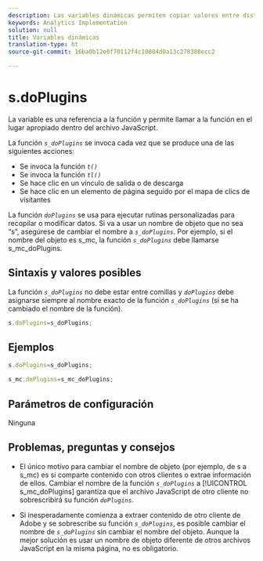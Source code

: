 ```yaml
---
description: Las variables dinámicas permiten copiar valores entre distintas variables sin necesidad de escribir varias veces los valores completos en las solicitudes de imagen del sitio.
keywords: Analytics Implementation
solution: null
title: Variables dinámicas
translation-type: ht
source-git-commit: 16ba0b12e0f70112f4c10804d0a13c278388ecc2

---
```




# s.doPlugins

La variable es una referencia a la función y permite llamar a la función en el lugar apropiado dentro del archivo JavaScript.

La función *`s_doPlugins`* se invoca cada vez que se produce una de las siguientes acciones:

* Se invoca la función *`t()`*
* Se invoca la función *`tl()`*
* Se hace clic en un vínculo de salida o de descarga
* Se hace clic en un elemento de página seguido por el mapa de clics de visitantes

La función *`doPlugins`* se usa para ejecutar rutinas personalizadas para recopilar o modificar datos. Si va a usar un nombre de objeto que no sea “s”, asegúrese de cambiar el nombre a *`s_doPlugins`*. Por ejemplo, si el nombre del objeto es s_mc, la función *`s_doPlugins`* debe llamarse s_mc_doPlugins.

## Sintaxis y valores posibles

La función *`s_doPlugins`* no debe estar entre comillas y *`doPlugins`* debe asignarse siempre al nombre exacto de la función *`s_doPlugins`* (si se ha cambiado el nombre de la función).

```js
s.doPlugins=s_doPlugins;
```

## Ejemplos

```js
s.doPlugins=s_doPlugins;
```

```js
s_mc.doPlugins=s_mc_doPlugins;
```

## Parámetros de configuración

Ninguna

## Problemas, preguntas y consejos

* El único motivo para cambiar el nombre de objeto (por ejemplo, de s a s_mc) es si comparte contenido con otros clientes o extrae información de ellos. Cambiar el nombre de la función *`s_doPlugins`* a [!UICONTROL s_mc_doPlugins] garantiza que el archivo JavaScript de otro cliente no sobrescribirá su función *`doPlugins`*.

* Si inesperadamente comienza a extraer contenido de otro cliente de Adobe y se sobrescribe su función *`s_doPlugins`*, es posible cambiar el nombre de *`s_doPlugins`* sin cambiar el nombre del objeto. Aunque la mejor solución es usar un nombre de objeto diferente de otros archivos JavaScript en la misma página, no es obligatorio.
